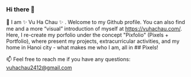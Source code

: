 ### Hi there 👋



🌱 I am ✨ Vu Ha Chau ✨ . Welcome to my Github profile. You can also find me and a more “visual” introduction of myself at https://vuhachau.com/. Here, I re-create my porfolio under the concept "Pixfolio" (Pixels + Portfolio), where present my projects, extracurricular activities, and my home in Hanoi city - what makes me who I am, all in ## Pixels!

📫  Feel free to reach me if you have any questions: vuhachau2412@gmail.com

